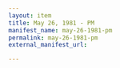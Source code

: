 ```yaml
---
layout: item
title: May 26, 1981 - PM
manifest_name: may-26-1981-pm
permalink: may-26-1981-pm
external_manifest_url: 

---
```

<!-- Add an essay or interpretive material below this line,
using HTML or markdown.  Do not modify this file above this line -->
